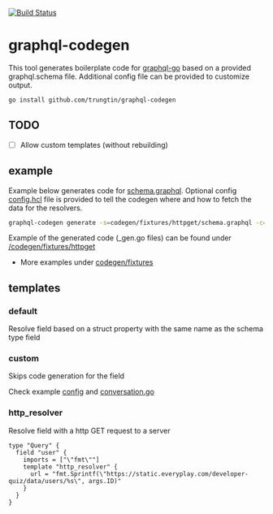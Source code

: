 [![Build Status](https://travis-ci.com/Applifier/graphql-codegen.svg?token=jeWt6weUpeDp6aNSSaST&branch=master)](https://travis-ci.com/Applifier/graphql-codegen)

# graphql-codegen

This tool generates boilerplate code for [graphql-go](https://github.com/graph-gophers/graphql-go) based on a provided graphql.schema file. Additional config file can be provided to customize output.

```sh
go install github.com/trungtin/graphql-codegen
```

## TODO
- [ ] Allow custom templates (without rebuilding)

## example

Example below generates code for [schema.graphql](https://github.com/trungtin/graphql-codegen/blob/master/codegen/fixtures/httpget/schema.graphql). Optional config [config.hcl](https://github.com/trungtin/graphql-codegen/blob/master/codegen/fixtures/httpget/config.hcl) file is provided to tell the codegen where and how to fetch the data for the resolvers.

```sh
graphql-codegen generate -s=codegen/fixtures/httpget/schema.graphql -c=codegen/fixtures/httpget/config.hcl -p=httpget -o=test_output/
```

Example of the generated code (_gen.go files) can be found under [/codegen/fixtures/httpget](https://github.com/trungtin/graphql-codegen/tree/master/codegen/fixtures/httpget)

- More examples under [codegen/fixtures](https://github.com/trungtin/graphql-codegen/tree/master/codegen/fixtures)

## templates

### default
Resolve field based on a struct property with the same name as the schema type field

### custom
Skips code generation for the field

Check example [config](https://github.com/trungtin/graphql-codegen/blob/master/codegen/fixtures/httpget/config.hcl#L35) and [conversation.go](https://github.com/trungtin/graphql-codegen/blob/master/codegen/fixtures/httpget/coversation.go#L12)

### http_resolver
Resolve field with a http GET request to a server
```hcl
type "Query" {
  field "user" {
    imports = ["\"fmt\""]
    template "http_resolver" {
      url = "fmt.Sprintf(\"https://static.everyplay.com/developer-quiz/data/users/%s\", args.ID)"
    }
  }
}
```
